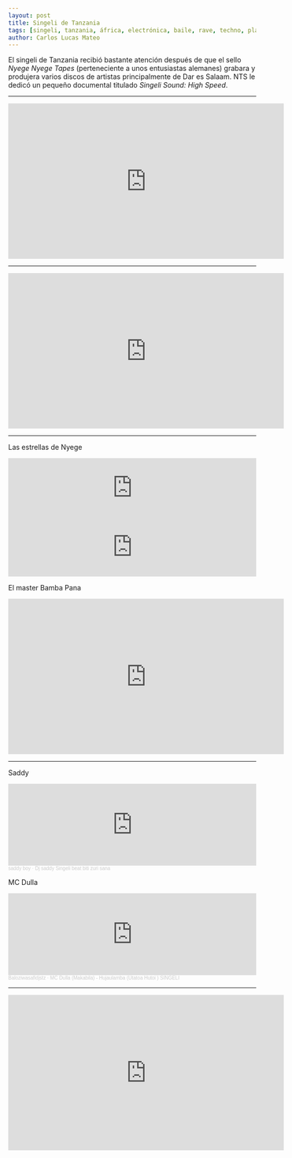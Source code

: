 ```yaml
---
layout: post
title: Singeli de Tanzania
tags: [singeli, tanzania, áfrica, electrónica, baile, rave, techno, playlist]
author: Carlos Lucas Mateo
---
```


El singeli de Tanzania recibió bastante atención después de que el sello _Nyege Nyege Tapes_ (perteneciente a unos entusiastas alemanes) grabara y produjera varios discos de artistas principalmente de Dar es Salaam. NTS le dedicó un pequeño documental titulado _Singeli Sound: High Speed_.


---

<iframe width="560" height="315" src="https://www.youtube.com/embed/Tonm1HYRxHk" frameborder="0" allow="accelerometer; autoplay; clipboard-write; encrypted-media; gyroscope; picture-in-picture" allowfullscreen></iframe>

---

<iframe width="560" height="315" src="https://www.youtube.com/embed/F_A6kmF0IwE" frameborder="0" allow="accelerometer; autoplay; clipboard-write; encrypted-media; gyroscope; picture-in-picture" allowfullscreen></iframe>

---

Las estrellas de Nyege
<iframe style="border: 0; width: 100%; height: 120px;" src="https://bandcamp.com/EmbeddedPlayer/album=4027928840/size=large/bgcol=ffffff/linkcol=63b2cc/tracklist=false/artwork=small/track=2414592509/transparent=true/" seamless><a href="https://nyegenyegetapes.bandcamp.com/album/tatizo-pesa">Tatizo Pesa by Jay Mitta</a></iframe>

<iframe style="border: 0; width: 100%; height: 120px;" src="https://bandcamp.com/EmbeddedPlayer/album=1483155390/size=large/bgcol=ffffff/linkcol=0687f5/tracklist=false/artwork=small/track=1042097228/transparent=true/" seamless><a href="https://nyegenyegetapes.bandcamp.com/album/sounds-of-sisso">Sounds of Sisso by Csso</a></iframe>

El master Bamba Pana
<iframe width="560" height="315" src="https://www.youtube.com/embed/flZRBe3p6t0?start=15" frameborder="0" allow="accelerometer; autoplay; clipboard-write; encrypted-media; gyroscope; picture-in-picture" allowfullscreen></iframe>

---

Saddy
<iframe width="100%" height="166" scrolling="no" frameborder="no" allow="autoplay" src="https://w.soundcloud.com/player/?url=https%3A//api.soundcloud.com/tracks/325056053&color=%23b08fd4&auto_play=false&hide_related=false&show_comments=true&show_user=true&show_reposts=false&show_teaser=true"></iframe><div style="font-size: 10px; color: #cccccc;line-break: anywhere;word-break: normal;overflow: hidden;white-space: nowrap;text-overflow: ellipsis; font-family: Interstate,Lucida Grande,Lucida Sans Unicode,Lucida Sans,Garuda,Verdana,Tahoma,sans-serif;font-weight: 100;"><a href="https://soundcloud.com/saddy-boy" title="saddy boy" target="_blank" style="color: #cccccc; text-decoration: none;">saddy boy</a> · <a href="https://soundcloud.com/saddy-boy/dj-saddy-singeli-beat-biti" title="Dj saddy Singeli beat biti zuri sana" target="_blank" style="color: #cccccc; text-decoration: none;">Dj saddy Singeli beat biti zuri sana</a></div>


MC Dulla
<iframe width="100%" height="166" scrolling="no" frameborder="no" allow="autoplay" src="https://w.soundcloud.com/player/?url=https%3A//api.soundcloud.com/tracks/315358118&color=%23ff0815&auto_play=false&hide_related=false&show_comments=true&show_user=true&show_reposts=false&show_teaser=true"></iframe><div style="font-size: 10px; color: #cccccc;line-break: anywhere;word-break: normal;overflow: hidden;white-space: nowrap;text-overflow: ellipsis; font-family: Interstate,Lucida Grande,Lucida Sans Unicode,Lucida Sans,Garuda,Verdana,Tahoma,sans-serif;font-weight: 100;"><a href="https://soundcloud.com/wasafidjstz" title="Baloziwasafidjstz" target="_blank" style="color: #cccccc; text-decoration: none;">Baloziwasafidjstz</a> · <a href="https://soundcloud.com/wasafidjstz/mc-dulla-makabila-hujaulamba-utatoa-hutoi-singeli" title="MC Dulla (Makabila) - Hujaulamba (Utatoa Hutoi ) SINGELI" target="_blank" style="color: #cccccc; text-decoration: none;">MC Dulla (Makabila) - Hujaulamba (Utatoa Hutoi ) SINGELI</a></div>

---

<iframe width="560" height="315" src="https://www.youtube.com/embed/XItERSnkcxs" frameborder="0" allow="accelerometer; autoplay; clipboard-write; encrypted-media; gyroscope; picture-in-picture" allowfullscreen></iframe>
